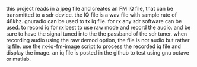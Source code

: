 this project reads in a jpeg file and creates an FM IQ file, that can be transmitted to a sdr device.
the IQ file is a wav file with sample rate of 48khz.
gnuradio can be used to tx iq file.
for rx any sdr software can be used.
to record iq for rx best to use raw mode and record the audio.
and be sure to have the signal tuned into the the passband of the sdr tuner.
when recording audio using the raw demod option, the file is not audio but rather iq file.
use the rx-iq-fm-image script to process the recorded iq file and display the image.
an iq file is posted in the github to test using gnu octave or matlab.
